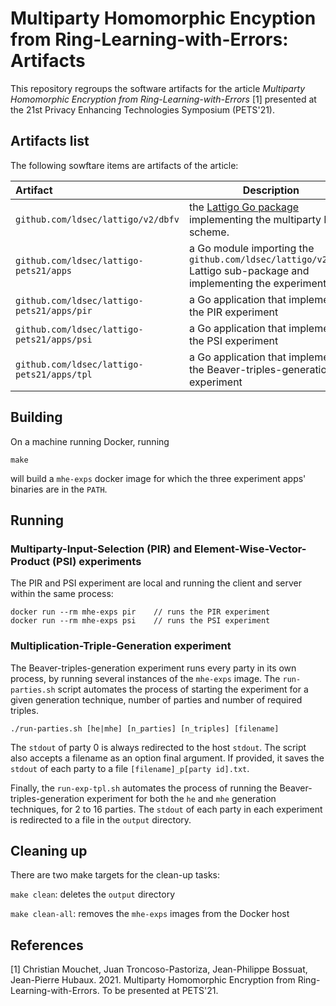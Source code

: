 # Multiparty Homomorphic Encyption from Ring-Learning-with-Errors: Artifacts

This repository regroups the software artifacts for the article _Multiparty Homomorphic Encryption from Ring-Learning-with-Errors_ [1] presented at the 21st Privacy Enhancing Technologies Symposium (PETS'21).

## Artifacts list

The following sowftare items are artifacts of the article:

| Artifact                                    | Description                                                                                                       |
| :------------------------------------------ | ----------------------------------------------------------------------------------------------------------------- |
|  `github.com/ldsec/lattigo/v2/dbfv`         | the [Lattigo Go package](https://github.com/ldsec/lattigo/dbfv) implementing the multiparty BFV scheme.           |                                         |
|  `github.com/ldsec/lattigo-pets21/apps`     | a Go module importing the `github.com/ldsec/lattigo/v2/dbfv` Lattigo sub-package and implementing the experiments | 
|  `github.com/ldsec/lattigo-pets21/apps/pir` | a Go application that implements the PIR experiment                                                               | 
|  `github.com/ldsec/lattigo-pets21/apps/psi` | a Go application that implements the PSI experiment                                                               |
|  `github.com/ldsec/lattigo-pets21/apps/tpl` | a Go application that implements the Beaver-triples-generation experiment                                         |


## Building

On a machine running Docker, running
```
make
```
will build a `mhe-exps` docker image for which the three experiment apps' binaries are in the `PATH`.

## Running

### Multiparty-Input-Selection (PIR) and Element-Wise-Vector-Product (PSI) experiments

The PIR and PSI experiment are local and running the client and server within the same process:
```
docker run --rm mhe-exps pir    // runs the PIR experiment
docker run --rm mhe-exps psi    // runs the PSI experiment
```

### Multiplication-Triple-Generation experiment

The Beaver-triples-generation experiment runs every party in its own process, by running several instances of the `mhe-exps` image.
The `run-parties.sh` script automates the process of starting the experiment for a given generation technique, number of parties and number of required triples. 
```
./run-parties.sh [he|mhe] [n_parties] [n_triples] [filename]
```
The `stdout` of party 0 is always redirected to the host `stdout`. The script also accepts a filename as an option final argument.
If provided, it saves the `stdout` of each party to a file `[filename]_p[party id].txt`. 

Finally, the `run-exp-tpl.sh` automates the process of running the Beaver-triples-generation experiment for both the `he` and `mhe` generation techniques, for 2 to 16 parties. The `stdout` of each party in each experiment is redirected to a file in the `output` directory.

## Cleaning up

There are two make targets for the clean-up tasks: 

`make clean`: deletes the `output` directory

`make clean-all`: removes the `mhe-exps` images from the Docker host

## References

[1] Christian Mouchet, Juan Troncoso-Pastoriza, Jean-Philippe Bossuat, Jean-Pierre Hubaux. 2021. Multiparty Homomorphic Encryption from Ring-Learning-with-Errors. To be presented at PETS'21.
